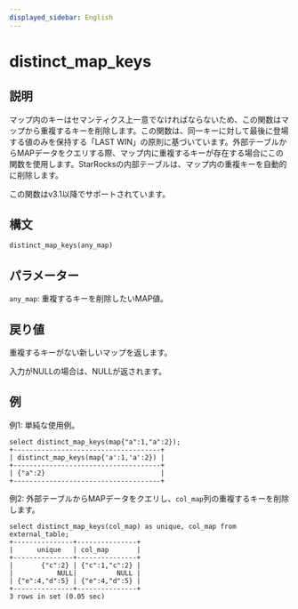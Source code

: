 ```yaml
---
displayed_sidebar: English
---
```


# distinct_map_keys

## 説明

マップ内のキーはセマンティクス上一意でなければならないため、この関数はマップから重複するキーを削除します。この関数は、同一キーに対して最後に登場する値のみを保持する「LAST WIN」の原則に基づいています。外部テーブルからMAPデータをクエリする際、マップ内に重複するキーが存在する場合にこの関数を使用します。StarRocksの内部テーブルは、マップ内の重複キーを自動的に削除します。

この関数はv3.1以降でサポートされています。

## 構文

```Haskell
distinct_map_keys(any_map)
```

## パラメーター

`any_map`: 重複するキーを削除したいMAP値。

## 戻り値

重複するキーがない新しいマップを返します。

入力がNULLの場合は、NULLが返されます。

## 例

例1: 単純な使用例。

```plain
select distinct_map_keys(map{"a":1,"a":2});
+-------------------------------------+
| distinct_map_keys(map{'a':1,'a':2}) |
+-------------------------------------+
| {"a":2}                             |
+-------------------------------------+
```

例2: 外部テーブルからMAPデータをクエリし、`col_map`列の重複するキーを削除します。

```plain
select distinct_map_keys(col_map) as unique, col_map from external_table;
+---------------+---------------+
|      unique   | col_map       |
+---------------+---------------+
|       {"c":2} | {"c":1,"c":2} |
|           NULL|          NULL |
| {"e":4,"d":5} | {"e":4,"d":5} |
+---------------+---------------+
3 rows in set (0.05 sec)
```
